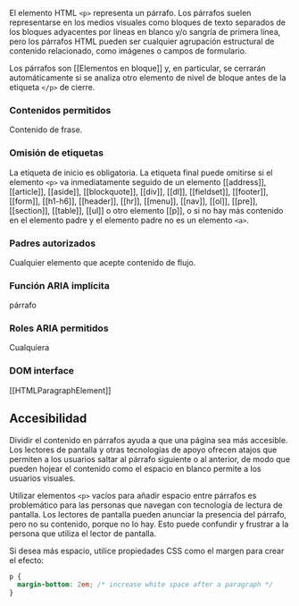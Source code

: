 El elemento HTML `<p>` representa un párrafo. Los párrafos suelen representarse en los medios visuales como bloques de texto separados de los bloques adyacentes por líneas en blanco y/o sangría de primera línea, pero los párrafos HTML pueden ser cualquier agrupación estructural de contenido relacionado, como imágenes o campos de formulario.

Los párrafos son [[Elementos en bloque]] y, en particular, se cerrarán automáticamente si se analiza otro elemento de nivel de bloque antes de la etiqueta `</p>` de cierre.

### Contenidos permitidos

Contenido de frase.

### Omisión de etiquetas

La etiqueta de inicio es obligatoria. La etiqueta final puede omitirse si el elemento `<p>` va inmediatamente seguido de un elemento [[address]], [[article]], [[aside]], [[blockquote]], [[div]], [[dl]], [[fieldset]], [[footer]], [[form]], [[h1-h6]], [[header]], [[hr]], [[menu]], [[nav]], [[ol]], [[pre]], [[section]], [[table]], [[ul]] o otro elemento [[p]], o si no hay más contenido en el elemento padre y el elemento padre no es un elemento `<a>`.

### Padres autorizados

Cualquier elemento que acepte contenido de flujo.

### Función ARIA implícita

párrafo

### Roles ARIA permitidos

Cualquiera

### DOM interface

[[HTMLParagraphElement]]

## Accesibilidad 

Dividir el contenido en párrafos ayuda a que una página sea más accesible. Los lectores de pantalla y otras tecnologías de apoyo ofrecen atajos que permiten a los usuarios saltar al párrafo siguiente o al anterior, de modo que pueden hojear el contenido como el espacio en blanco permite a los usuarios visuales.

Utilizar elementos `<p>` vacíos para añadir espacio entre párrafos es problemático para las personas que navegan con tecnología de lectura de pantalla. Los lectores de pantalla pueden anunciar la presencia del párrafo, pero no su contenido, porque no lo hay. Esto puede confundir y frustrar a la persona que utiliza el lector de pantalla.

Si desea más espacio, utilice propiedades CSS como el margen para crear el efecto:

```css
p {
  margin-bottom: 2em; /* increase white space after a paragraph */
}
```